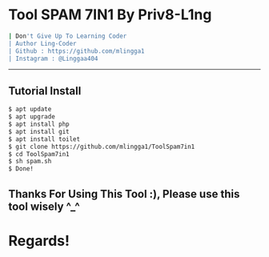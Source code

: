 # Tool SPAM 7IN1 By Priv8-L1ng
```sh
| Don't Give Up To Learning Coder
| Author Ling-Coder
| Github : https://github.com/mlingga1
| Instagram : @Linggaa404
```
_____________________________________________________
## Tutorial Install
```sh
$ apt update
$ apt upgrade
$ apt install php
$ apt install git
$ apt install toilet
$ git clone https://github.com/mlingga1/ToolSpam7in1
$ cd ToolSpam7in1
$ sh spam.sh
$ Done!
```
## Thanks For Using This Tool :), Please use this tool wisely ^_^
# Regards!
